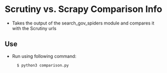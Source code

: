 # Scrutiny vs. Scrapy Comparison Info

* Takes the output of the search_gov_spiders module and compares it with the Scrutiny urls

## Use

* Run using following command:
        
        $ python3 comparison.py
